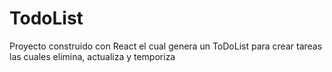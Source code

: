 # TodoList
Proyecto construido con React el cual genera un ToDoList para crear tareas las cuales elimina, actualiza y temporiza
